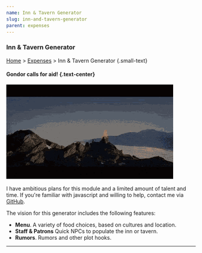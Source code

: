 ```yaml
---
name: Inn & Tavern Generator
slug: inn-and-tavern-generator
parent: expenses
---
```

### Inn & Tavern Generator
[Home](dm-operations-center) > [Expenses](expenses-menu) > Inn & Tavern Generator {.small-text}

#### Gondor calls for aid! {.text-center}

![Gondor calls for aid!](../assets/img/lotr-gondor.gif)

I have ambitious plans for this module and a limited amount of talent and time. If you're familiar with javascript and willing to help, contact me via <a href="https://github.com/MrFarland">GitHub</a>.</p>

The vision for this generator includes the following features:

- **Menu**. A variety of food choices, based on cultures and location.
- **Staff & Patrons** Quick NPCs to populate the inn or tavern.
- **Rumors**. Rumors and other plot hooks.
<hr/>
